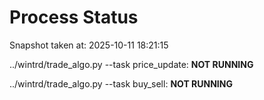 # Process Status

Snapshot taken at: 2025-10-11 18:21:15

../wintrd/trade_algo.py --task price_update: **NOT RUNNING**

../wintrd/trade_algo.py --task buy_sell: **NOT RUNNING**

